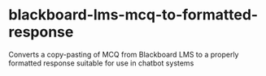# blackboard-lms-mcq-to-formatted-response
Converts a copy-pasting of MCQ from Blackboard LMS to a properly formatted response suitable for use in chatbot systems
